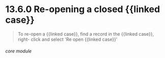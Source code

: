 # 13.6.0    Re-opening a closed {{linked case}}

> To re-open a {{linked case}}, find a record in the {{linked case}}, right- click and select 'Re open {{linked case}}' 

 

###### core module

